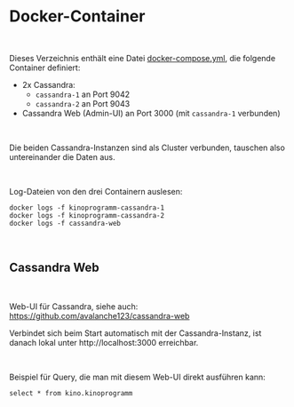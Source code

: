 # Docker-Container #

<br>

Dieses Verzeichnis enthält eine Datei [docker-compose.yml](docker-compose.yml),
die folgende Container definiert:

* 2x Cassandra:
  * `cassandra-1` an Port 9042
  * `cassandra-2` an Port 9043
* Cassandra Web (Admin-UI) an Port 3000 (mit `cassandra-1` verbunden)

<br>

Die beiden Cassandra-Instanzen sind als Cluster verbunden, tauschen also untereinander
die Daten aus.

<br>

Log-Dateien von den drei Containern auslesen:
```
docker logs -f kinoprogramm-cassandra-1
docker logs -f kinoprogramm-cassandra-2
docker logs -f cassandra-web
```

<br>

## Cassandra Web ##

<br>

Web-UI für Cassandra, siehe auch: https://github.com/avalanche123/cassandra-web

Verbindet sich beim Start automatisch mit der Cassandra-Instanz, ist danach
lokal unter http://localhost:3000 erreichbar.

<br>

Beispiel für Query, die man mit diesem Web-UI direkt ausführen kann:
```
select * from kino.kinoprogramm
```

<br>